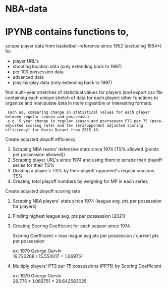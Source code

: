 # NBA-data
# IPYNB contains functions to,
 scrape player data from basketball-reference since 1952 (excluding 1954*) for
   * player URL's
   * shooting location data (only extending back to 1997)
   * per 100 possession data
   * advanced data
   * play-by-play data (only extending back to 1997)
   
 find multi-year stretches of statistical values for players (and export csv file containing each unique stretch of data for each player) other functions to organize and manipulate data in more digestible or interesting formats.
 
     such as, comparing change in statistical values for each player between regular season and postseason
     e.g. 5 year change in regular season and postseason PTS per 75 (pace-adjusted scoring rate) and TS+ (era/opponent adjusted scoring efficiency) for Kevin Durant from 2015-19.
 Create adjusted playoff efficiency 
  1. Scraping NBA teams' defensive stats since 1974 (TS% allowed [points per possession allowed])
  2. Scraping player URL's since 1974 and using them to scrape their playoff series for their TS%
  3. Dividing a player's TS% by their playoff opponent's regular seasons TS%
  4. Creating total playoff numbers by weighing for MP in each series

 Create adjusted playoff scoring rate
  1. Scraping NBA players' stats since 1974 (league avg. pts per possession for players)
  2. Finding highest league avg. pts per possession (2021)
  3. Creating Scoring Coefficient for each season since 1974. 
  
     Scoring Coefficient = max league avg pts per possession / current pts per possession
     
     ex: 1979 George Gervin   
     16.720268 / 15.554017 = 1.069751
     
  4. Multiply players' PTS per 75 possessions (PP75) by Scoring Coefficient
  
     ex: 1979 George Gervin   
     26.775 * 1.069751 = 28.642583025
